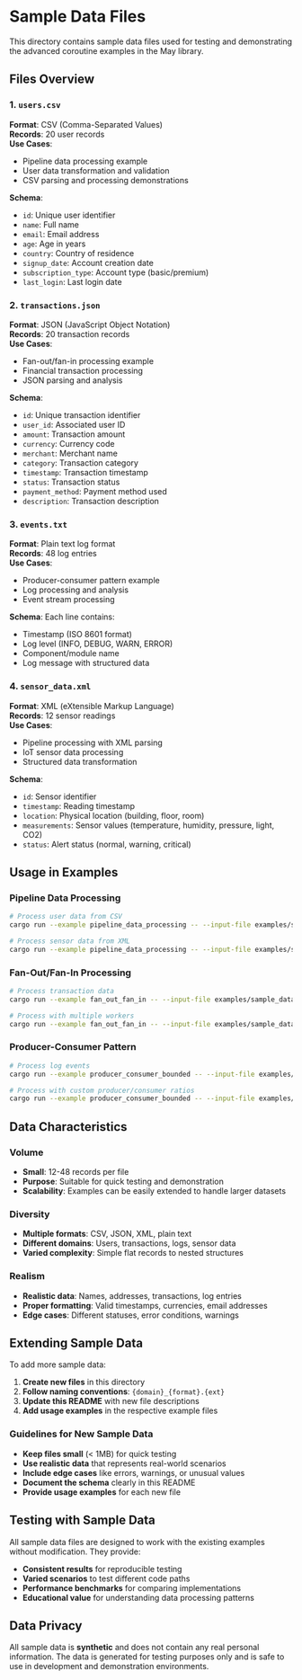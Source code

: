 # Sample Data Files

This directory contains sample data files used for testing and demonstrating the advanced coroutine examples in the May library.

## Files Overview

### 1. `users.csv`
**Format**: CSV (Comma-Separated Values)  
**Records**: 20 user records  
**Use Cases**: 
- Pipeline data processing example
- User data transformation and validation
- CSV parsing and processing demonstrations

**Schema**:
- `id`: Unique user identifier
- `name`: Full name
- `email`: Email address
- `age`: Age in years
- `country`: Country of residence
- `signup_date`: Account creation date
- `subscription_type`: Account type (basic/premium)
- `last_login`: Last login date

### 2. `transactions.json`
**Format**: JSON (JavaScript Object Notation)  
**Records**: 20 transaction records  
**Use Cases**:
- Fan-out/fan-in processing example
- Financial transaction processing
- JSON parsing and analysis

**Schema**:
- `id`: Unique transaction identifier
- `user_id`: Associated user ID
- `amount`: Transaction amount
- `currency`: Currency code
- `merchant`: Merchant name
- `category`: Transaction category
- `timestamp`: Transaction timestamp
- `status`: Transaction status
- `payment_method`: Payment method used
- `description`: Transaction description

### 3. `events.txt`
**Format**: Plain text log format  
**Records**: 48 log entries  
**Use Cases**:
- Producer-consumer pattern example
- Log processing and analysis
- Event stream processing

**Schema**: Each line contains:
- Timestamp (ISO 8601 format)
- Log level (INFO, DEBUG, WARN, ERROR)
- Component/module name
- Log message with structured data

### 4. `sensor_data.xml`
**Format**: XML (eXtensible Markup Language)  
**Records**: 12 sensor readings  
**Use Cases**:
- Pipeline processing with XML parsing
- IoT sensor data processing
- Structured data transformation

**Schema**:
- `id`: Sensor identifier
- `timestamp`: Reading timestamp
- `location`: Physical location (building, floor, room)
- `measurements`: Sensor values (temperature, humidity, pressure, light, CO2)
- `status`: Alert status (normal, warning, critical)

## Usage in Examples

### Pipeline Data Processing
```bash
# Process user data from CSV
cargo run --example pipeline_data_processing -- --input-file examples/sample_data/users.csv

# Process sensor data from XML
cargo run --example pipeline_data_processing -- --input-file examples/sample_data/sensor_data.xml
```

### Fan-Out/Fan-In Processing
```bash
# Process transaction data
cargo run --example fan_out_fan_in -- --input-file examples/sample_data/transactions.json

# Process with multiple workers
cargo run --example fan_out_fan_in -- --input-file examples/sample_data/transactions.json --workers 4
```

### Producer-Consumer Pattern
```bash
# Process log events
cargo run --example producer_consumer_bounded -- --input-file examples/sample_data/events.txt

# Process with custom producer/consumer ratios
cargo run --example producer_consumer_bounded -- --input-file examples/sample_data/events.txt --producers 2 --consumers 3
```

## Data Characteristics

### Volume
- **Small**: 12-48 records per file
- **Purpose**: Suitable for quick testing and demonstration
- **Scalability**: Examples can be easily extended to handle larger datasets

### Diversity
- **Multiple formats**: CSV, JSON, XML, plain text
- **Different domains**: Users, transactions, logs, sensor data
- **Varied complexity**: Simple flat records to nested structures

### Realism
- **Realistic data**: Names, addresses, transactions, log entries
- **Proper formatting**: Valid timestamps, currencies, email addresses
- **Edge cases**: Different statuses, error conditions, warnings

## Extending Sample Data

To add more sample data:

1. **Create new files** in this directory
2. **Follow naming conventions**: `{domain}_{format}.{ext}`
3. **Update this README** with new file descriptions
4. **Add usage examples** in the respective example files

### Guidelines for New Sample Data

- **Keep files small** (< 1MB) for quick testing
- **Use realistic data** that represents real-world scenarios
- **Include edge cases** like errors, warnings, or unusual values
- **Document the schema** clearly in this README
- **Provide usage examples** for each new file

## Testing with Sample Data

All sample data files are designed to work with the existing examples without modification. They provide:

- **Consistent results** for reproducible testing
- **Varied scenarios** to test different code paths
- **Performance benchmarks** for comparing implementations
- **Educational value** for understanding data processing patterns

## Data Privacy

All sample data is **synthetic** and does not contain any real personal information. The data is generated for testing purposes only and is safe to use in development and demonstration environments. 